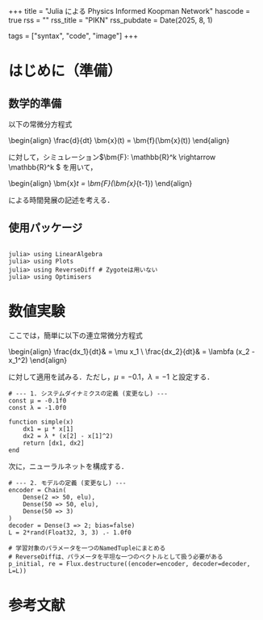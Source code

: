 +++
title = "Julia による Physics Informed Koopman Network"
hascode = true
rss = ""
rss_title = "PIKN"
rss_pubdate = Date(2025, 8, 1)

tags = ["syntax", "code", "image"]
+++

# はじめに（準備）

## 数学的準備

以下の常微分方程式

\begin{align}
\frac{d}{dt} \bm{x}(t) = \bm{f}(\bm{x}(t))
\end{align}

に対して，シミュレーション$\bm{F}: \mathbb{R}^k \rightarrow \mathbb{R}^k $ を用いて，

\begin{align}
\bm{x}_t = \bm{F}(\bm{x}_{t-1})
\end{align}

による時間発展の記述を考える．

## 使用パッケージ

```julia-repl

julia> using LinearAlgebra
julia> using Plots
julia> using ReverseDiff # Zygoteは用いない
julia> using Optimisers

```

# 数値実験

ここでは，簡単に以下の連立常微分方程式

\begin{align}
\frac{dx_1}{dt}& = \mu x_1 \\
\frac{dx_2}{dt}& = \lambfa (x_2 - x_1^2)
\end{align}

に対して適用を試みる．ただし，$\mu = -0.1$，$\lambda = -1$ と設定する．

```julia-repl
# --- 1. システムダイナミクスの定義 (変更なし) ---
const μ = -0.1f0
const λ = -1.0f0

function simple(x)
    dx1 = μ * x[1]
    dx2 = λ * (x[2] - x[1]^2)
    return [dx1, dx2]
end

```

次に，ニューラルネットを構成する．

```julia-repl
# --- 2. モデルの定義 (変更なし) ---
encoder = Chain(
    Dense(2 => 50, elu),
    Dense(50 => 50, elu),
    Dense(50 => 3)
)
decoder = Dense(3 => 2; bias=false)
L = 2*rand(Float32, 3, 3) .- 1.0f0

# 学習対象のパラメータを一つのNamedTupleにまとめる
# ReverseDiffは、パラメータを平坦な一つのベクトルとして扱う必要がある
p_initial, re = Flux.destructure((encoder=encoder, decoder=decoder, L=L))

```

# 参考文献







